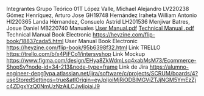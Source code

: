 Integrantes Grupo Teórico 01T
López Valle, Michael Alejandro LV220238
Gómez Henríquez, Arturo Jose GH19748
Hernández Iraheta William Antonio HI220365
Landa Hérnandez, Consuelo Astrid LH201536
Menjivar Batres, Josue Daniel MB220740
Manuales
[User Manual.pdf](https://github.com/user-attachments/files/17357602/User.Manual.pdf)
[Technical Manual .pdf](https://github.com/user-attachments/files/17357605/Technical.Manual.pdf)
Technical Manual Book Electronic https://heyzine.com/flip-book/18837cada5.html
User Manual Book Electronic  https://heyzine.com/flip-book/95b6398f32.html
Link TRELLO
https://trello.com/b/x4PjFCo1/intersvshop
Link Mockup
https://www.figma.com/design/EHya8ZkWdmLsq4xabMsM73/Ecommerce-ShopSv?node-id=34-213&node-type=frame
Link de Jira
https://alumno-engineer-depg1ypa.atlassian.net/jira/software/c/projects/SCRUM/boards/4?useStoredSettings=true&atlOrigin=eyJpIjoiMjRiODBlMGViZTJjNGM5YmEzZjc4ZDgxYzQ0NmUzNzAiLCJwIjoiaiJ9

